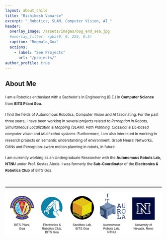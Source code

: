 ```yaml
---
layout: about_child
title: "Rishikesh Vanarse"
excerpt: "_Robotics, SLAM, Computer Vision, AI_"
header:
  overlay_image: /assets/images/bog_end_sea.jpg
  #overlay_filter: rgba(0, 0, 255, 0.5)
  caption: "Bogmalo,Goa"
  actions:
    - label: "See Projects"
      url: "/projects/"
author_profile: true
---
```

## About Me

<sub>I am a Robotics enthusiast with a Bachelor's in Engineering (B.E.) in **Computer Science** from **BITS Pilani Goa**.</sub>

<sub>I find the fields of Autonomous Robotics, Computer Vision and AI fascinating. For the past three years, I have been working in several projects related to _Perception in Robots, Simultaneous Localization & Mapping (SLAM), Path Planning, Classical & DL-based computer vision_ and _Multi-robot systems_. Furthermore, I am also interested in working in research projects on semantic understanding of environment, Graph Neural Networks, GANs and Perception-aware motion planning in robots, in future.</sub>

<sub>I am currently working as an Undergraduate Researcher with the **Autonomous Robots Lab, NTNU** under Prof. Kostas Alexis. I was formerly the **Sub-Coordinator** of the **Electronics & Robotics Club** of BITS Goa.</sub>

<br/>
<hr style="border:1px solid gray"/>

![ERC](assets/images/logos/all_logos.png)
